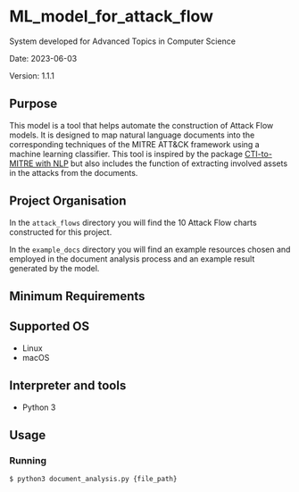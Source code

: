 # ML_model_for_attack_flow
System developed for Advanced Topics in Computer Science

Date: 2023-06-03

Version: 1.1.1


## Purpose
This model is a tool that helps automate the construction of Attack Flow models. It is designed to map natural language documents into the corresponding techniques of the MITRE ATT&CK framework using a machine learning classifier. This tool is inspired by the package [CTI-to-MITRE with NLP](https://github.com/dessertlab/cti-to-mitre-with-nlp) but also includes the function of extracting involved assets in the attacks from the documents.

## Project Organisation
In the `attack_flows` directory you will find the 10 Attack Flow charts constructed for this project.

In the `example_docs` directory you will find an example resources chosen and employed in the document analysis process and an example result generated by the model.

## Minimum Requirements

## Supported OS
* Linux
* macOS

## Interpreter and tools
* Python 3

## Usage

### Running
```
$ python3 document_analysis.py {file_path}
```
